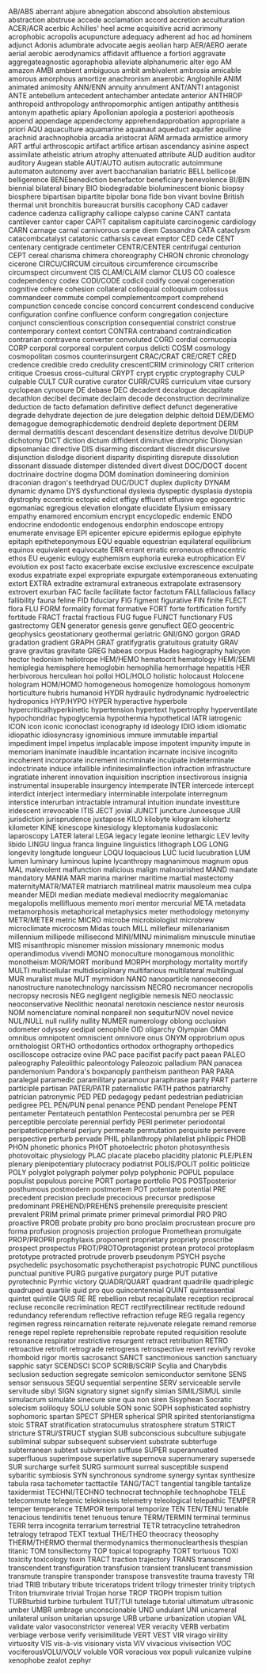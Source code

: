 AB/ABS
aberrant
abjure
abnegation
abscond
absolution
abstemious
abstraction
abstruse
accede
acclamation
accord
accretion
acculturation
ACER/ACR
acerbic
Achilles' heel
acme
acquisitive
acrid
acrimony
acrophobic
acropolis
acupuncture
adequacy
adherent
ad hoc
ad hominem
adjunct
Adonis
adumbrate
advocate
aegis
aeolian harp
AER/AERO
aerate
aerial
aerobic
aerodynamics
affidavit
affluence
a fortiori
aggravate
aggregateagnostic
agoraphobia
alleviate
alphanumeric
alter ego
AM
amazon
AMBI
ambient
ambiguous
ambit
ambivalent
ambrosia
amicable
amorous
amorphous
amortize
anachronism
anaerobic
Anglophile
ANIM
animated
animosity
ANN/ENN
annuity
annulment
ANT/ANTI
antagonist
ANTE
antebellum
antecedent
antechamber
antedate
anterior
ANTHROP
anthropoid
anthropology
anthropomorphic
antigen
antipathy
antithesis
antonym
apathetic
apiary
Apollonian
apologia
a posteriori
apotheosis
append
appendage
appendectomy
apprehendapprobation
appropriate
a priori
AQU
aquaculture
aquamarine
aquanaut
aqueduct
aquifer
aquiline
arachnid
arachnophobia
arcadia
aristocrat
ARM
armada
armistice
armory
ART
artful
arthroscopic
artifact
artifice
artisan
ascendancy
asinine
aspect
assimilate
atheistic
atrium
atrophy
attenuated
attribute
AUD
audition
auditor
auditory
Augean stable
AUT/AUTO
autism
autocratic
autoimmune
automaton
autonomy
aver
avert
bacchanalian
bariatric
BELL
bellicose
belligerence
BENEbenediction
benefactor
beneficiary
benevolence
BI/BIN
biennial
bilateral
binary
BIO
biodegradable
bioluminescent
bionic
biopsy
biosphere
bipartisan
bipartite
bipolar
bona fide
bon vivant
bovine
British thermal unit
bronchitis
bureaucrat
bursitis
cacophony
CAD
cadaver
cadence
cadenza
calligraphy
calliope
calypso
canine
CANT
cantata
cantilever
cantor
caper
CAPIT
capitalism
capitulate
carcinogenic
cardiology
CARN
carnage
carnal
carnivorous
carpe diem
Cassandra
CATA
cataclysm
catacombcatalyst
catatonic
catharsis
caveat emptor
CED
cede
CENT
centenary
centigrade
centimeter
CENTR/CENTER
centrifugal
centurion
CEPT
cereal
charisma
chimera
choreography
CHRON
chronic
chronology
cicerone
CIRCU/CIRCUM
circuitous
circumference
circumscribe
circumspect
circumvent
CIS
CLAM/CLAIM
clamor
CLUS
CO
coalesce
codependency
codex
CODI/CODE
codicil
codify
coeval
cogeneration
cognitive
cohere
cohesion
collateral
colloquial
colloquium
colossus
commandeer
commute
compel
complementcomport
comprehend
compunction
concede
concise
concord
concurrent
condescend
conducive
configuration
confine
confluence
conform
congregation
conjecture
conjunct
conscientious
conscription
consequential
constrict
construe
contemporary
context
contort
CONTRA
contraband
contraindication
contrarian
contravene
converter
convoluted
CORD
cordial
cornucopia
CORP
corporal
corporeal
corpulent
corpus delicti
COSM
cosmology
cosmopolitan
cosmos
counterinsurgent
CRAC/CRAT
CRE/CRET
CRED
credence
credible
credo
credulity
crescentCRIM
criminology
CRIT
criterion
critique
Croesus
cross-cultural
CRYPT
crypt
cryptic
cryptography
CULP
culpable
CULT
CUR
curative
curator
CURR/CURS
curriculum vitae
cursory
cyclopean
cynosure
DE
debase
DEC
decadent
decalogue
decapitate
decathlon
decibel
decimate
declaim
decode
deconstruction
decriminalize
deduction
de facto
defamation
definitive
deflect
defunct
degenerative
degrade
dehydrate
dejection
de jure
delegation
delphic
deltoid
DEM/DEMO
demagogue
demographicdemotic
dendroid
deplete
deportment
DERM
dermal
dermatitis
descant
descendant
desensitize
detritus
devolve
DI/DUP
dichotomy
DICT
diction
dictum
diffident
diminutive
dimorphic
Dionysian
dipsomaniac
directive
DIS
disarming
discordant
discredit
discursive
disjunction
dislodge
disorient
disparity
dispiriting
disrepute
dissolution
dissonant
dissuade
distemper
distended
divert
divest
DOC/DOCT
docent
doctrinaire
doctrine
dogma
DOM
domination
domineering
dominion
draconian
dragon's teethdryad
DUC/DUCT
duplex
duplicity
DYNAM
dynamic
dynamo
DYS
dysfunctional
dyslexia
dyspeptic
dysplasia
dystopia
dystrophy
eccentric
ectopic
edict
effigy
effluent
effusive
ego
egocentric
egomaniac
egregious
elevation
elongate
elucidate
Elysium
emissary
empathy
enamored
encomium
encrypt
encyclopedic
endemic
ENDO
endocrine
endodontic
endogenous
endorphin
endoscope
entropy
enumerate
envisage
EPI
epicenter
epicure
epidermis
epilogue
epiphyte
epitaph
epitheteponymous
EQU
equable
equestrian
equilateral
equilibrium
equinox
equivalent
equivocate
ERR
errant
erratic
erroneous
ethnocentric
ethos
EU
eugenic
eulogy
euphemism
euphoria
eureka
eutrophication
EV
evolution
ex post facto
exacerbate
excise
exclusive
excrescence
exculpate
exodus
expatriate
expel
expropriate
expurgate
extemporaneous
extenuating
extort
EXTRA
extradite
extramural
extraneous
extrapolate
extrasensory
extrovert
exurban
FAC
facile
facilitate
factor
factotum
FALLfallacious
fallacy
fallibility
fauna
feline
FID
fiduciary
FIG
figment
figurative
FIN
finite
FLECT
flora
FLU
FORM
formality
format
formative
FORT
forte
fortification
fortify
fortitude
FRACT
fractal
fractious
FUG
fugue
FUNCT
functionary
FUS
gastrectomy
GEN
generator
genesis
genre
genuflect
GEO
geocentric
geophysics
geostationary
geothermal
geriatric
GNI/GNO
gorgon
GRAD
gradation
gradient
GRAPH
GRAT
gratifygratis
gratuitous
gratuity
GRAV
grave
gravitas
gravitate
GREG
habeas corpus
Hades
hagiography
halcyon
hector
hedonism
heliotrope
HEM/HEMO
hematocrit
hematology
HEMI/SEMI
hemiplegia
hemisphere
hemoglobin
hemophilia
hemorrhage
hepatitis
HER
herbivorous
herculean
hoi polloi
HOL/HOLO
holistic
holocaust
Holocene
hologram
HOM/HOMO
homogeneous
homogenize
homologous
homonym
horticulture
hubris
humanoid
HYDR
hydraulic
hydrodynamic
hydroelectric
hydroponics
HYP/HYPO
HYPER
hyperactive
hyperbole
hypercriticalhyperkinetic
hypertension
hypertext
hypertrophy
hyperventilate
hypochondriac
hypoglycemia
hypothermia
hypothetical
IATR
iatrogenic
ICON
icon
iconic
iconoclast
iconography
id
ideology
IDIO
idiom
idiomatic
idiopathic
idiosyncrasy
ignominious
immure
immutable
impartial
impediment
impel
impetus
implacable
impose
impotent
impunity
impute
in memoriam
inanimate
inaudible
incantation
incarnate
incisive
incognito
incoherent
incorporate
increment
incriminate
inculpate
indeterminate
indoctrinate
induce
infallible
infinitesimalinflection
infraction
infrastructure
ingratiate
inherent
innovation
inquisition
inscription
insectivorous
insignia
instrumental
insuperable
insurgency
intemperate
INTER
intercede
intercept
interdict
interject
intermediary
interminable
interpolate
interregnum
interstice
interurban
intractable
intramural
intuition
inundate
investiture
iridescent
irrevocable
ITIS
JECT
jovial
JUNCT
juncture
Junoesque
JUR
jurisdiction
jurisprudence
juxtapose
KILO
kilobyte
kilogram
kilohertz
kilometer
KINE
kinescope
kinesiology
kleptomania
kudoslaconic
laparoscopy
LATER
lateral
LEGA
legacy
legate
leonine
lethargic
LEV
levity
libido
LINGU
lingua franca
linguine
linguistics
lithograph
LOG
LONG
longevity
longitude
longueur
LOQU
loquacious
LUC
lucid
lucubration
LUM
lumen
luminary
luminous
lupine
lycanthropy
magnanimous
magnum opus
MAL
malevolent
malfunction
malicious
malign
malnourished
MAND
mandate
mandatory
MANIA
MAR
marina
mariner
maritime
martial
mastectomy
maternityMATR/MATER
matriarch
matrilineal
matrix
mausoleum
mea culpa
meander
MEDI
median
mediate
medieval
mediocrity
megalomaniac
megalopolis
mellifluous
memento mori
mentor
mercurial
META
metadata
metamorphosis
metaphorical
metaphysics
meter
methodology
metonymy
METR/METER
metric
MICRO
microbe
microbiologist
microbrew
microclimate
microcosm
Midas touch
MILL
millefleur
millenarianism
millennium
millipede
millisecond
MINI/MINU
minimalism
minuscule
minutiae
MIS
misanthropic
misnomer
mission
missionary
mnemonic
modus operandimodus vivendi
MONO
monoculture
monogamous
monolithic
monotheism
MOR/MORT
moribund
MORPH
morphology
mortality
mortify
MULTI
multicellular
multidisciplinary
multifarious
multilateral
multilingual
MUR
muralist
muse
MUT
myrmidon
NANO
nanoparticle
nanosecond
nanostructure
nanotechnology
narcissism
NECRO
necromancer
necropolis
necropsy
necrosis
NEG
negligent
negligible
nemesis
NEO
neoclassic
neoconservative
Neolithic
neonatal
nerotoxin
nescience
nestor
neurosis
NOM
nomenclature
nominal
nonpareil
non sequiturNOV
novel
novice
NUL/NULL
null
nullify
nullity
NUMER
numerology
oblong
occlusion
odometer
odyssey
oedipal
oenophile
OID
oligarchy
Olympian
OMNI
omnibus
omnipotent
omniscient
omnivore
onus
ONYM
opprobrium
opus
ornithologist
ORTHO
orthodontics
orthodox
orthography
orthopedics
oscilloscope
ostracize
ovine
PAC
pace
pacifist
pacify
pact
paean
PALEO
paleography
Paleolithic
paleontology
Paleozoic
palladium
PAN
panacea
pandemonium
Pandora's boxpanoply
pantheism
pantheon
PAR
PARA
paralegal
paramedic
paramilitary
paramour
paraphrase
parity
PART
parterre
participle
partisan
PATER/PATR
paternalistic
PATH
pathos
patriarchy
patrician
patronymic
PED
PED
pedagogy
pedant
pedestrian
pediatrician
pedigree
PEL
PEN/PUN
penal
penance
PEND
pendant
Penelope
PENT
pentameter
Pentateuch
pentathlon
Pentecostal
penumbra
per se
PER
perceptible
percolate
perennial
perfidy
PERI
perimeter
periodontal
peripateticperipheral
perjury
permeate
permutation
perquisite
persevere
perspective
perturb
pervade
PHIL
philanthropy
philatelist
philippic
PHOB
PHON
phonetic
phonics
PHOT
photoelectric
photon
photosynthesis
photovoltaic
physiology
PLAC
placate
placebo
placidity
platonic
PLE/PLEN
plenary
plenipotentiary
plutocracy
podiatrist
POLIS/POLIT
politic
politicize
POLY
polyglot
polygraph
polymer
polyp
polyphonic
POPUL
populace
populist
populous
porcine
PORT
portage
portfolio
POS
POSTposterior
posthumous
postmodern
postmortem
POT
potentate
potential
PRE
precedent
precision
preclude
precocious
precursor
predispose
predominant
PREHEND/PREHENS
prehensile
prerequisite
prescient
prevalent
PRIM
primal
primate
primer
primeval
primordial
PRO
PRO
proactive
PROB
probate
probity
pro bono
proclaim
procrustean
procure
pro forma
profusion
prognosis
projection
prologue
Promethean
promulgate
PROP/PROPRI
prophylaxis
proponent
proprietary
propriety
proscribe
prospect
prospectus
PROT/PROTOprotagonist
protean
protocol
protoplasm
prototype
protracted
protrude
proverb
pseudonym
PSYCH
psyche
psychedelic
psychosomatic
psychotherapist
psychotropic
PUNC
punctilious
punctual
punitive
PURG
purgative
purgatory
purge
PUT
putative
pyrotechnic
Pyrrhic victory
QUADR/QUART
quadrant
quadrille
quadriplegic
quadruped
quartile
quid pro quo
quincentennial
QUINT
quintessential
quintet
quintile
QUIS
RE
RE
rebellion
rebut
recapitulate
reception
reciprocal
recluse
reconcile
recrimination
RECT
rectifyrectilinear
rectitude
redound
redundancy
referendum
reflective
refraction
refuge
REG
regalia
regency
regimen
regress
reincarnation
reiterate
rejuvenate
relegate
remand
remorse
renege
repel
replete
reprehensible
reprobate
reputed
requisition
resolute
resonance
respirator
restrictive
resurgent
retract
retribution
RETRO
retroactive
retrofit
retrograde
retrogress
retrospective
revert
revivify
revoke
rhomboid
rigor mortis
sacrosanct
SANCT
sanctimonious
sanction
sanctuary
sapphic
satyr
SCENDSCI
SCOP
SCRIB/SCRIP
Scylla and Charybdis
seclusion
seduction
segregate
semicolon
semiconductor
semitone
SENS
sensor
sensuous
SEQU
sequential
serpentine
SERV
serviceable
servile
servitude
sibyl
SIGN
signatory
signet
signify
simian
SIMIL/SIMUL
simile
simulacrum
simulate
sinecure
sine qua non
siren
Sisyphean
Socratic
solecism
soliloquy
SOLU
soluble
SON
sonic
SOPH
sophisticated
sophistry
sophomoric
spartan
SPECT
SPHER
spherical
SPIR
spirited
stentorianstigma
stoic
STRAT
stratification
stratocumulus
stratosphere
stratum
STRICT
stricture
STRU/STRUCT
stygian
SUB
subconscious
subculture
subjugate
subliminal
subpar
subsequent
subservient
substrate
subterfuge
subterranean
subtext
subversion
suffuse
SUPER
superannuated
superfluous
superimpose
superlative
supernova
supernumerary
supersede
SUR
surcharge
surfeit
SURG
surmount
surreal
susceptible
suspend
sybaritic
symbiosis
SYN
synchronous
syndrome
synergy
syntax
synthesize
tabula rasa
tachometer
tacttactile
TANG/TACT
tangential
tangible
tantalize
taxidermist
TECHNI/TECHNO
technocrat
technophile
technophobe
TELE
telecommute
telegenic
telekinesis
telemetry
teleological
telepathic
TEMPER
temper
temperance
TEMPOR
temporal
temporize
TEN
TEN/TENU
tenable
tenacious
tendinitis
tenet
tenuous
tenure
TERM/TERMIN
terminal
terminus
TERR
terra incognita
terrarium
terrestrial
TETR
tetracycline
tetrahedron
tetralogy
tetrapod
TEXT
textual
THE/THEO
theocracy
theosophy
THERM/THERMO
thermal
thermodynamics
thermonuclearthesis
thespian
titanic
TOM
tonsillectomy
TOP
topical
topography
TORT
tortuous
TOXI
toxicity
toxicology
toxin
TRACT
traction
trajectory
TRANS
transcend
transcendent
transfiguration
transfusion
transient
translucent
transmission
transmute
transpire
transponder
transpose
transvestite
trauma
travesty
TRI
triad
TRIB
tributary
tribute
triceratops
trident
trilogy
trimester
trinity
triptych
Triton
triumvirate
trivial
Trojan horse
TROP
TROPH
tropism
tuition
TURBturbid
turbine
turbulent
TUT/TUI
tutelage
tutorial
ultimatum
ultrasonic
umber
UMBR
umbrage
unconscionable
UND
undulant
UNI
unicameral
unilateral
unison
unitarian
upsurge
URB
urbane
urbanization
utopian
VAL
validate
valor
vasoconstrictor
venereal
VER
veracity
VERB
verbatim
verbiage
verbose
verify
verisimilitude
VERT
VEST
VIR
virago
virility
virtuosity
VIS
vis-à-vis
visionary
vista
VIV
vivacious
vivisection
VOC
vociferousVOLU/VOLV
voluble
VOR
voracious
vox populi
vulcanize
vulpine
xenophobe
zealot
zephyr
